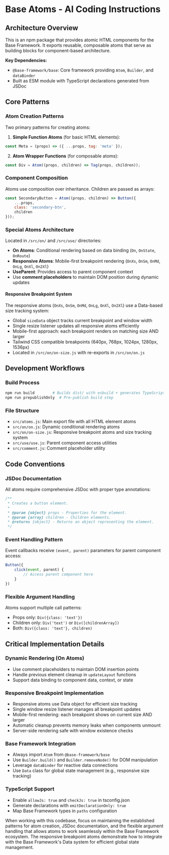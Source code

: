 # Base Atoms - AI Coding Instructions

## Architecture Overview
This is an npm package that provides atomic HTML components for the Base Framework. It exports reusable, composable atoms that serve as building blocks for component-based architecture.

**Key Dependencies:**
- `@base-framework/base`: Core framework providing `Atom`, `Builder`, and `dataBinder`
- Built as ESM module with TypeScript declarations generated from JSDoc

## Core Patterns

### Atom Creation Patterns
Two primary patterns for creating atoms:

1. **Simple Function Atoms** (for basic HTML elements):
```javascript
const Meta = (props) => ({ ...props, tag: 'meta' });
```

2. **Atom Wrapper Functions** (for composable atoms):
```javascript
const Div = Atom((props, children) => Tag(props, children));
```

### Component Composition
Atoms use composition over inheritance. Children are passed as arrays:
```javascript
const SecondaryButton = Atom((props, children) => Button({
    ...props,
    class: 'secondary-btn',
    children
}));
```

### Special Atoms Architecture
Located in `/src/on/` and `/src/use/` directories:

- **On Atoms**: Conditional rendering based on data binding (`On`, `OnState`, `OnRoute`)
- **Responsive Atoms**: Mobile-first breakpoint rendering (`OnXs`, `OnSm`, `OnMd`, `OnLg`, `OnXl`, `On2Xl`)
- **UseParent**: Provides access to parent component context
- Use **comment placeholders** to maintain DOM position during dynamic updates

#### Responsive Breakpoint System
The responsive atoms (`OnXs`, `OnSm`, `OnMd`, `OnLg`, `OnXl`, `On2Xl`) use a Data-based size tracking system:

- Global `sizeData` object tracks current breakpoint and window width
- Single resize listener updates all responsive atoms efficiently
- Mobile-first approach: each breakpoint renders on matching size AND larger
- Tailwind CSS compatible breakpoints (640px, 768px, 1024px, 1280px, 1536px)
- Located in `/src/on/on-size.js` with re-exports in `/src/on/on.js`

## Development Workflows

### Build Process
```bash
npm run build        # Builds dist/ with esbuild + generates TypeScript declarations
npm run prepublishOnly  # Pre-publish build step
```

### File Structure
- `src/atoms.js`: Main export file with all HTML element atoms
- `src/on/on.js`: Dynamic conditional rendering atoms
- `src/on/on-size.js`: Responsive breakpoint atoms and size tracking system
- `src/use/use.js`: Parent component access utilities
- `src/comment.js`: Comment placeholder utility

## Code Conventions

### JSDoc Documentation
All atoms require comprehensive JSDoc with proper type annotations:
```javascript
/**
 * Creates a button element.
 *
 * @param {object} props - Properties for the element.
 * @param {array} children - Children elements.
 * @returns {object} - Returns an object representing the element.
 */
```

### Event Handling Pattern
Event callbacks receive `(event, parent)` parameters for parent component access:
```javascript
Button({
    click(event, parent) {
        // Access parent component here
    }
})
```

### Flexible Argument Handling
Atoms support multiple call patterns:
- Props only: `Div({class: 'text'})`
- Children only: `Div('text')` or `Div([childrenArray])`
- Both: `Div({class: 'text'}, children)`

## Critical Implementation Details

### Dynamic Rendering (On Atoms)
- Use comment placeholders to maintain DOM insertion points
- Handle previous element cleanup in `updateLayout` functions
- Support data binding to component data, context, or state

### Responsive Breakpoint Implementation
- Responsive atoms use Data object for efficient size tracking
- Single window resize listener manages all breakpoint updates
- Mobile-first rendering: each breakpoint shows on current size AND larger
- Automatic cleanup prevents memory leaks when components unmount
- Server-side rendering safe with window existence checks

### Base Framework Integration
- Always import `Atom` from `@base-framework/base`
- Use `Builder.build()` and `Builder.removeNode()` for DOM manipulation
- Leverage `dataBinder` for reactive data connections
- Use `Data` class for global state management (e.g., responsive size tracking)

### TypeScript Support
- Enable `allowJs: true` and `checkJs: true` in tsconfig.json
- Generate declarations with `emitDeclarationOnly: true`
- Map Base Framework types in `paths` configuration

When working with this codebase, focus on maintaining the established patterns for atom creation, JSDoc documentation, and the flexible argument handling that allows atoms to work seamlessly within the Base Framework ecosystem. The responsive breakpoint atoms demonstrate how to integrate with the Base Framework's Data system for efficient global state management.